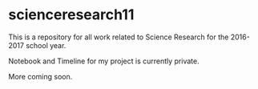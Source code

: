 # scienceresearch11
This is a repository for all work related to Science Research for the 2016-2017 school year.

Notebook and Timeline for my project is currently private.

More coming soon.

